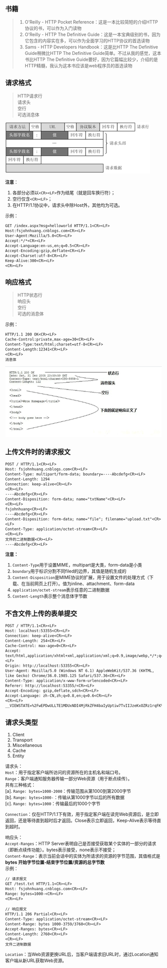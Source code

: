 ## 书籍
>1. O'Reilly - HTTP Pocket Reference：这是一本比较简短的介绍HTTP协议的书，可以作为入门读物<br/>
>2. O'Reilly - HTTP The Definitive Guide：这是一本宝典级别的书，因为它包含的内容实在多，可以作为全面学习的HTTP协议的首选读物<br/>
>3. Sams - HTTP Developers Handbook：这是比HTTP The Definitive Guide稍微比HTTP The Definitive Guide简单。不过从我的感觉，这本书比HTTP The Definitive Guide要好，因为它篇幅比较少，介绍的是HTTP精髓，我认为这本书应该是web程序员的首选读物<br/>

## 请求格式
>HTTP请求行<br/>
>请求头<br/>
>空行<br/>
>可选消息体<br/>

![请求格式](./http.d/reqMsg.png)

__注意__：<br/>
1. 各部分必须以`<CR><LF>`作为结尾（就是回车换行符）；<br/>
2. 空行仅含`<CR><LF>`；<br/>
3. 在HTTP/1.1协议中，请求头中除Host外，其他均为可选。<br/>

示例：

	GET /index.aspx?msg=helloworld HTTP/1.1<CR><LF>
	Host:fsjohnhuang.cnblogs.com<CR><LF>
	User-Agent:Mozilla/5.0<CR><LF>
	Accept:*/*<CR><LF>
	Accept-Language:en-us,en;q=0.5<CR><LF>
	Accept-Encoding:gzip,deflate<CR><LF>
	Accept-Charset:utf-8<CR><LF>
	Keep-Alive:300<CR><LF>
	<CR><LF>

## 响应格式
>HTTP状态行<br/>
>响应头<br/>
>空行<br/>
>可选的消息体<br/>

示例：

	HTTP/1.1 200 OK<CR><LF>
	Cache-Control:private,max-age=30<CR><LF>
	Content-Type:text/html;charset=utf-8<CR><LF>
	Content-Length:12341<CR><LF>
	<CR><LF>
	消息体

![响应示例](./http.d/rspMsg.jpg)


## 上传文件时的请求报文
	POST / HTTP/1.1<CR><LF>
	Host: fsjohnhuang.cnblogs.com<CR><LF>
	Content-Type: multipart/form-data; boundary=----Abcdefg<CR><LF>
	Content-Length: 1294
	Connection: keep-alive<CR><LF>
	<CR><LF>
	----Abcdefg<CR><LF>
	Content-Disposition: form-data; name="txtName"<CR><LF>
	<CR><LF>
	fsjohnhuang<CR><LF>
	----Abcdefg<CR><LF>
	Content-Disposition: form-data; name="file"; filename="upload.txt"<CR><LF>
	Content-Type: application/octet-stream<CR><LF>
	<CR><LF>
	文件的二进制数据<CR><LF>
	----Abcdefg<CR><LF>


__注意：__<br/>
1. `Content-Type`用于设置MIME，multipart是大类，form-data是小类<br/>
2. `boundary`用于标识分割不同filed的边界，其值是随机生成的<br/>
3. `Content-Disposition`是MIME协议的扩展，用于设置文件的处理方式（下载、在当前网页上打开）。值为inline、attachment、form-data<br/>
4. `application/octet-stream`表示任意的二进制数据<br/>
5. `Content-Length`表示整个消息体字节数

## 不含文件上传的表单提交
	POST / HTTP/1.1<CR><LF>
	Host: localhost:53355<CR><LF>
	Connection: keep-alive<CR><LF>
	Content-Length: 254<CR><LF>
	Cache-Control: max-age=0<CR><LF>
	Accept: text/html,application/xhtml+xml,application/xml;q=0.9,image/webp,*/*;q=0.8<CR><LF>
	Origin: http://localhost:53355<CR><LF>
	User-Agent: Mozilla/5.0 (Windows NT 6.1) AppleWebKit/537.36 (KHTML, like Gecko) Chrome/36.0.1985.125 Safari/537.36<CR><LF>
	Content-Type: application/x-www-form-urlencoded<CR><LF>
	Referer: http://localhost:53355/<CR><LF>
	Accept-Encoding: gzip,deflate,sdch<CR><LF>
	Accept-Language: zh-CN,zh;q=0.8,en;q=0.6<CR><LF>
	<CR><LF>
	__VIEWSTATE=%2FwEPDwULLTE1MDUxNDI4MjRkZFH4baIyUptiw7TvIIJzeKxOZRz1rqFK%2BRWTfmokhxY%2F&__EVENTVALIDATION=%2FwEdAANCICmcUc84%2Buo4wSo1bd7dwjP1kt%2BseU12iVakwziMpc2EIlRoRDoXrxwdHSKZMyrrVwsDZGTTGIGSGxEHAhAbnbOpmPrsh4LHtOcTI6P2iA%3D%3D&txtCmd=test&txtStr=str



## 请求头类型
1. Client
2. Transport
3. Miscellaneous
4. Cache
5. Entity

请求头：<br/>
`Host`：用于指定客户端所访问的资源所在的主机名和端口号。<br/>
`Range`：客户端通知服务器传输一部分Web资源（用于断点续传）。<br/>
共有三种格式：<br/>
[a]. `Range: bytes=1000-2000`：传输范围从第1000到第2000字节<br/>
[b]. `Range: bytes=1000-`：传输从第1000字节以后的所有数据<br/>
[c]. `Range: bytes=1000`：传输最后的1000个字节<br/>

`Connection`：仅在HTTP/1.1下有效，用于指定客户端在读完Web资源后，是立即返回，还是等待直到超时后才返回。Close表示立即返回，Keep-Alive表示等待直到超时。

响应头：<br/>
`Accept-Ranges`：HTTP Server表明自己是否接受获取某个实体的一部分的请求（即断点续传功能）。bytes表示接受，none表示不接受；<br/>
`Content-Range`：表示当前会话中的实体为所请求的资源的字节范围，其值格式是 **bytes 开始字节位置-结束字节位置/资源的总字节数**<br/>
示例：

	// 请求报文
	GET /test.txt HTTP/1.1<CR><LF>
	Host: fsjohnhuang.cnblogs.com<CR><LF>
	Range: bytes=1000-<CR><LF>
	<CR><LF>

	// 响应报文
	HTTP/1.1 206 Partial<CR><LF>
	Content-Type: application/octet-stream<CR><LF>
	Content-Range: bytes 1000-3759/3760<CR><LF>
	Accept-Ranges: bytes<CR><LF>
	Content-Length: 2760<CR><LF>
	<CR><LF>
	文件二进制数据

`Location`：当Web资源更换URL后，当客户端请求旧URL时，通过Location通知客户端从新URL获取Web资源。



